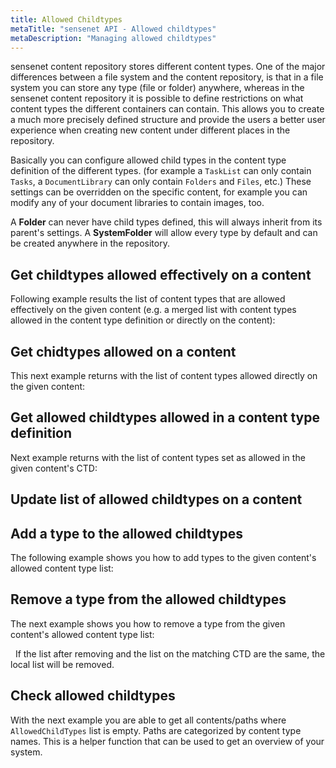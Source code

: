 ```yaml
---
title: Allowed Childtypes
metaTitle: "sensenet API - Allowed childtypes"
metaDescription: "Managing allowed childtypes"
---
```


sensenet content repository stores different content types. One of the major differences between a file system and the content repository, is that in a file system you can store any type (file or folder) anywhere, whereas in the sensenet content repository it is possible to define restrictions on what content types the different containers can contain. This allows you to create a much more precisely defined structure and provide the users a better user experience when creating new content under different places in the repository.

Basically you can configure allowed child types in the content type definition of the different types. (for example a `TaskList` can only contain `Tasks`, a `DocumentLibrary` can only contain `Folders` and `Files`, etc.) These settings can be overridden on the specific content, for example you can modify any of your document libraries to contain images, too.

<note severity="info">A <b>Folder</b> can never have child types defined, this will always inherit from its parent's settings. A <b>SystemFolder</b> will allow every type by default and can be created anywhere in the repository.</note>

## Get childtypes allowed effectively on a content

Following example results the list of content types that are allowed effectively on the given content (e.g. a merged list with content types allowed in the content type definition or directly on the content):

<tab category="content-management" article="allowed-childtypes" example="effectivelyAllowed" />

## Get chidtypes allowed on a content

This next example returns with the list of content types allowed directly on the given content:

<tab category="content-management" article="allowed-childtypes" example="allowedChildTypes" />

## Get allowed childtypes allowed in a content type definition

Next example returns with the list of content types set as allowed in the given content's CTD:

<tab category="content-management" article="allowed-childtypes" example="allowedChildTypesFromCTD" />

## Update list of allowed childtypes on a content

<tab category="content-management" article="allowed-childtypes" example="updateAllowedChildTypes" />

## Add a type to the allowed childtypes

The following example shows you how to add types to the given content's allowed content type list:

<tab category="content-management" article="allowed-childtypes" example="addTypes" />

## Remove a type from the allowed childtypes

The next example shows you how to remove a type from the given content's allowed content type list:

<tab category="content-management" article="allowed-childtypes" example="removeTypes" />
&nbsp;
<note severity="info">If the list after removing and the list on the matching CTD are the same, the local list will be removed.</note>

## Check allowed childtypes

With the next example you are able to get all contents/paths where `AllowedChildTypes` list is empty. Paths are categorized by content type names. This is a helper function that can be used to get an overview of your system.

<tab category="content-management" article="allowed-childtypes" example="checkAllowedTypes" />
